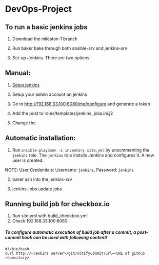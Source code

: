 # DevOps-Project

## To run a basic jenkins jobs
1. Download the mileston-1 branch

2. Run baker bake through both ansible-srv and jenkins-srv

3. Set-up Jenkins. There are two options:

## Manual: 

1. [Setup jenkins](https://linuxize.com/post/how-to-install-jenkins-on-ubuntu-18-04/)

2. Setup your admin account on jenkins

3. Go to http://192.168.33.100:8080/me/configure and generate a token

4. Add the post to roles/templates/jenkins_jobs.ini.j2

5. Change the 

## Automatic installation:

1. Run ```ansible-playbook -i inventory site.yml``` by uncommenting the ```jenkins``` role. The ```jenkins``` role installs Jenkins and configures it. A new user is created.

  NOTE: 
  User Credentials: Username: ```jenkins```, Password: ```jenkins```

2. baker ssh into the jenkins-srv

3. jenkins-jobs update jobs

## Running build job for checkbox.io

1. Run site.yml with build_checkbox.yml
2. Check 192.168.33.100:8080

##### To configure automatic execution of build job after a commit, a post-commit hook can be used with following content!
```
#!/bin/bash
curl http://<Jenkins server>/git/notifyCommit?url=<URL of github repository>
```
